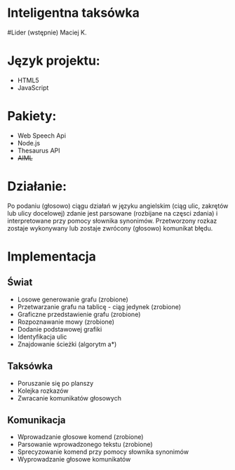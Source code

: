 Inteligentna taksówka
===========
#Lider (wstępnie)
Maciej K.

# Język projektu:
- HTML5
- JavaScript

# Pakiety:
- Web Speech Api
- Node.js
- Thesaurus API
- ~~AIML~~

# Działanie:
Po podaniu (głosowo) ciągu działań w języku angielskim (ciąg ulic, zakrętów lub ulicy docelowej) zdanie jest parsowane
(rozbijane na częsci zdania) i interpretowane przy pomocy słownika synonimów.
Przetworzony rozkaz zostaje wykonywany lub zostaje zwrócony (głosowo) komunikat błędu.  



# Implementacja

## Świat
- Losowe generowanie grafu (zrobione)
- Przetwarzanie grafu na tablicę - ciąg jedynek (zrobione)
- Graficzne przedstawienie grafu (zrobione)
- Rozpoznawanie mowy (zrobione)
- Dodanie podstawowej grafiki
- Identyfikacja ulic
- Znajdowanie ścieżki (algorytm a*)


## Taksówka
- Poruszanie się po planszy
- Kolejka rozkazów
- Zwracanie komunikatów głosowych


## Komunikacja
- Wprowadzanie głosowe komend (zrobione)
- Parsowanie wprowadzonego tekstu (zrobione)
- Sprecyzowanie komend przy pomocy słownika synonimów
- Wyprowadzanie głosowe komunikatów


